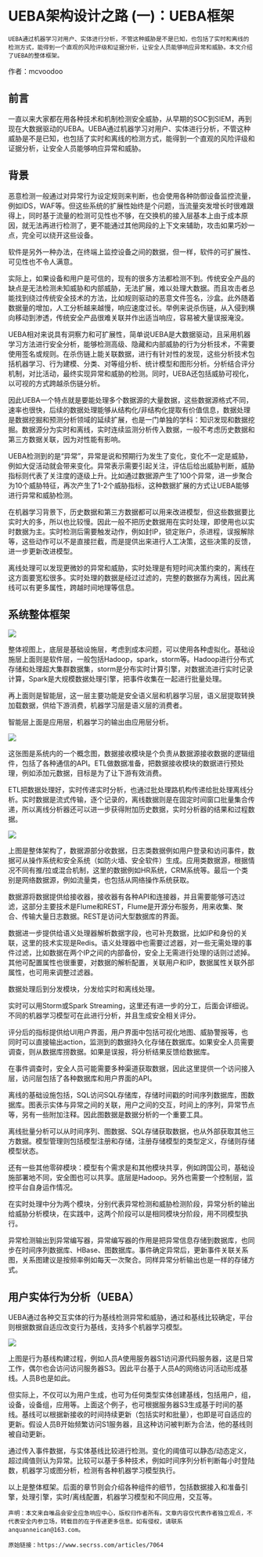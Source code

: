 # UEBA架构设计之路 (一)：UEBA框架

```
UEBA通过机器学习对用户、实体进行分析，不管这种威胁是不是已知，也包括了实时和离线的检测方式，能得到一个直观的风险评级和证据分析，让安全人员能够响应异常和威胁。本文介绍了UEBA的整体框架。
```

作者：mcvoodoo

## 前言

一直以来大家都在用各种技术和机制检测安全威胁，从早期的SOC到SIEM，再到现在大数据驱动的UEBA。UEBA通过机器学习对用户、实体进行分析，不管这种威胁是不是已知，也包括了实时和离线的检测方式，能得到一个直观的风险评级和证据分析，让安全人员能够响应异常和威胁。

## 背景

恶意检测一般通过对异常行为设定规则来判断，也会使用各种防御设备监控流量，例如IDS，WAF等。但这些系统的扩展性始终是个问题，当流量突发增长时很难跟得上，同时基于流量的检测可见性也不够，在交换机的接入层基本上由于成本原因，就无法再进行检测了，更不能通过其他网段的上下文来辅助，攻击如果巧妙一点，完全可以绕开这些设备。

软件是另外一种办法，在终端上监控设备之间的数据，但一样，软件的可扩展性、可见性也不令人满意。

实际上，如果设备和用户是可信的，现有的很多方法都检测不到。传统安全产品的缺点是无法检测未知威胁和内部威胁，无法扩展，难以处理大数据。而且攻击者总能找到绕过传统安全技术的方法，比如规则驱动的恶意文件签名，沙盒。此外随着数据量的增加，人工分析越来越慢，响应速度过长。举例来说杀伤链，从入侵到横向移动到渗透，传统安全产品很难关联并作出适当响应，容易被大量误报淹没。

UEBA相对来说具有洞察力和可扩展性，简单说UEBA是大数据驱动，且采用机器学习方法进行安全分析，能够检测高级、隐藏和内部威胁的行为分析技术，不需要使用签名或规则。在杀伤链上能关联数据，进行有针对性的发现，这些分析技术包括机器学习、行为建模、分类、对等组分析、统计模型和图形分析。分析结合评分机制，对比活动，最终实现异常和威胁的检测。同时，UEBA还包括威胁可视化，以可视的方式跨越杀伤链分析。

因此UEBA一个特点就是要能处理多个数据源的大量数据，这些数据源格式不同，速率也很快，后续的数据处理能够从结构化/非结构化提取有价值信息，数据处理是数据挖掘和预测分析领域的延续扩展，也是一门单独的学科：知识发现和数据挖掘。数据源分为实时和离线，实时连续监测分析传入数据，一般不考虑历史数据和第三方数据关联，因为对性能有影响。

UEBA检测到的是“异常”，异常是说和预期行为发生了变化，变化不一定是威胁，例如大促活动就会带来变化。异常表示需要引起关注，评估后给出威胁判断，威胁指标则代表了关注度的逐级上升。比如通过数据源产生了100个异常，进一步聚合为10个威胁特征，再次产生了1-2个威胁指标，这种数据扩展的方式让UEBA能够进行异常和威胁检测。

在机器学习背景下，历史数据和第三方数据都可以用来改进模型，但这些数据要比实时大的多，所以也比较慢。因此一般不把历史数据用在实时处理，即使用也以实时数据为主。实时检测后需要触发动作，例如封IP，锁定账户，杀进程，误报解除等，这些动作可以不是直接拦截，而是提供出来进行人工决策，这些决策的反馈，进一步更新改进模型。

离线处理可以发现更微妙的异常和威胁，实时处理是有短时间决策约束的，离线在这方面要宽松很多。实时处理的数据是经过过滤的，完整的数据存为离线，因此离线可以有更多属性，跨越时间地理等信息。

## 系统整体框架

![](./img/1-1.png)

整体视图上，底层是基础设施层，考虑到成本问题，可以使用各种虚拟化。基础设施层上面则是软件层，一般包括Hadoop，spark，storm等。Hadoop进行分布式存储和处理超大集群数据集，storm是分布实时计算引擎，对数据流进行实时记录计算，Spark是大规模数据处理引擎，把事件收集在一起进行批量处理。

再上面则是智能层，这一层主要功能是安全语义层和机器学习层，语义层提取转换加载数据，供给下游消费，机器学习层是语义层的消费者。

智能层上面是应用层，机器学习的输出由应用层分析。

![](./img/1-2.jpeg)

这张图是系统内的一个概念图，数据接收模块是个负责从数据源接收数据的逻辑组件，包括了各种通信的API。ETL做数据准备，把数据接收模块的数据进行预处理，例如添加元数据，目标是为了让下游有效消费。

ETL把数据处理好，实时传递实时分析，也通过批处理路机构传递给批处理离线分析。实时数据是流式传输，逐个记录的，离线数据则是在固定时间窗口批量集合传递，所以离线分析器还可以进一步获得附加历史数据，实时分析器的结果和过程数据。

![](./img/1-3.jpg)

上图是整体架构了，数据源部分收数据，日志类数据例如用户登录和访问事件，数据可从操作系统和安全系统（如防火墙、安全软件）生成。应用类数据源，根据情况不同有推/拉或混合机制，这里的数据例如HR系统，CRM系统等。最后一个类别是网络数据源，例如流量类，也包括从网络操作系统获取。

数据源将数据提供给接收器，接收器有各种API和连接器，并且需要能够可选过滤，这部分主要技术是Flume和REST，Flume是开源分布服务，用来收集、聚合、传输大量日志数据。REST是访问大型数据库的界面。

数据进一步提供给语义处理器解析数据字段，也可补充数据，比如IP和身份的关联，这里的技术实现是Redis。语义处理器中也需要过滤器，对一些无需处理的事件过滤，比如数据在两个IP之间的内部备份，安全上无需进行处理的话则过滤掉。其他可配置属性也很重要，对数据的解析配置，关联用户和IP，数据属性关联外部属性，也可用来调整过滤器。

数据处理后到分发模块，分发给实时和离线处理。

实时可以用Storm或Spark Streaming，这里还有进一步的分工，后面会详细说。不同的机器学习模型可在此进行分析，并且生成安全相关评分。

评分后的指标提供给UI用户界面，用户界面中包括可视化地图、威胁警报等，也同时可以直接输出action，监测到的数据持久化存储在数据库。如果安全人员需要调查，则从数据库捞数据。如果是误报，将分析结果反馈给数据库。

在事件调查时，安全人员可能需要多种渠道获取数据，因此这里提供一个访问接入层，访问层包括了各种数据库和用户界面的API。

离线的基础设施包括，SQL访问SQL存储库，存储时间戳的时间序列数据库，图数据库。图表示实体与异常之间的关联，用户之间的交互，时间上的序列，异常节点等，另有一些附加注释。因此图数据是数据分析的一个重要工具。

离线批量分析可以从时间序列、图数据、SQL存储获取数据，也从外部获取其他三方数据。模型管理则包括模型注册和存储，注册存储模型的类型定义，存储则存储模型状态。

还有一些其他零碎模块：模型有个需求是和其他模块共享，例如跨国公司，基础设施部署地不同，安全图也可以共享。底层是Hadoop。另外也需要一个控制层，监控平台自身运作情况。

在实时处理中分为两个模块，分别代表异常检测和威胁检测阶段，异常分析的输出给威胁分析模块，在实践中，这两个阶段可以是相同模块分阶段，用不同模型执行。

异常检测输出到异常编写器，异常编写器的作用是把异常信息存储到数据库，也同步在时间序列数据库、HBase、图数据库。事件确定异常后，更新事件关联关系图，关系图建议是按频率例如每天一次聚合。同样异常分析输出也是一样的存储方式。

## 用户实体行为分析（UEBA） 

UEBA通过各种交互实体的行为基线检测异常和威胁，通过和基线比较确定，平台则根据数据自适应改变行为基线，支持多个机器学习模型。

![](./img/1-4.jpg)

上图是行为基线构建过程，例如人员A使用服务器S1访问源代码服务器，这是日常工作，偶尔也会访问访问服务器S3。因此平台基于人员A的网络访问活动形成基线。人员B也是如此。

但实际上，不仅可以为用户生成，也可为任何类型实体创建基线，包括用户，组，设备，设备组，应用等。上面这个例子，也可根据服务器S3生成基于时间的基线。基线可以根据新接收的时间持续更新（包括实时和批量），也即是可自适应的更新。假设人员B开始频繁访问S1服务器，且这种访问被判断为合法，他的基线则被自动更新。

通过传入事件数据，与实体基线比较进行检测。变化的阈值可以静态/动态定义，超过阈值则认为异常。比较可以基于多种技术，例如时间序列分析判断每小时登陆数，机器学习或图分析，检测有各种机器学习模型执行。

以上是整体框架。后面的章节则会介绍各种组件的细节，包括数据接入和准备引擎，处理引擎，实时/离线配置，机器学习模型和不同应用，交互等。

```
声明：本文来自唯品会安全应急响应中心，版权归作者所有。文章内容仅代表作者独立观点，不代表安全内参立场，转载目的在于传递更多信息。如有侵权，请联系 anquanneican@163.com。
```

```
原始链接：https://www.secrss.com/articles/7064
```